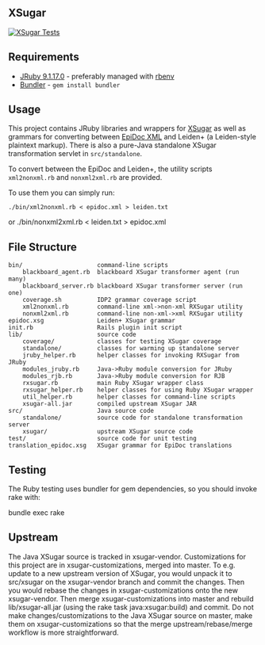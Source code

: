XSugar
------

[![XSugar Tests](https://github.com/papyri/xsugar/actions/workflows/xsugar-tests.yml/badge.svg)](https://github.com/papyri/xsugar/actions/workflows/xsugar-tests.yml)

Requirements
------------

 * [JRuby 9.1.17.0](http://jruby.org/) - preferably managed with [rbenv](https://github.com/sstephenson/rbenv)
 * [Bundler](http://bundler.io) - `gem install bundler`

Usage
-----

This project contains JRuby libraries and wrappers for
[XSugar](http://www.brics.dk/xsugar/) as well as grammars for converting
between [EpiDoc XML](http://epidoc.sourceforge.net/) and Leiden+ (a 
Leiden-style plaintext markup). There is also a pure-Java standalone
XSugar transformation servlet in `src/standalone`.

To convert between the EpiDoc and Leiden+, the utility scripts
`xml2nonxml.rb` and `nonxml2xml.rb` are provided.

To use them you can simply run:

    ./bin/xml2nonxml.rb < epidoc.xml > leiden.txt
or
    ./bin/nonxml2xml.rb < leiden.txt > epidoc.xml

File Structure
--------------

    bin/                     command-line scripts
        blackboard_agent.rb  blackboard XSugar transformer agent (run many)
        blackboard_server.rb blackboard XSugar transformer server (run one)
        coverage.sh          IDP2 grammar coverage script
        xml2nonxml.rb        command-line xml->non-xml RXSugar utility
        nonxml2xml.rb        command-line non-xml->xml RXSugar utility
    epidoc.xsg               Leiden+ XSugar grammar
    init.rb                  Rails plugin init script
    lib/                     source code
        coverage/            classes for testing XSugar coverage
        standalone/          classes for warming up standalone server
        jruby_helper.rb      helper classes for invoking RXSugar from JRuby
        modules_jruby.rb     Java->Ruby module conversion for JRuby
        modules_rjb.rb       Java->Ruby module conversion for RJB
        rxsugar.rb           main Ruby XSugar wrapper class
        rxsugar_helper.rb    helper classes for using Ruby XSugar wrapper
        util_helper.rb       helper classes for command-line scripts
        xsugar-all.jar       compiled upstream XSugar JAR
    src/                     Java source code
        standalone/          source code for standalone transformation server
        xsugar/              upstream XSugar source code
    test/                    source code for unit testing
    translation_epidoc.xsg   XSugar grammar for EpiDoc translations

Testing
-------

The Ruby testing uses bundler for gem dependencies, so you should invoke rake with:
  
  bundle exec rake

Upstream
--------

The Java XSugar source is tracked in xsugar-vendor. Customizations for this
project are in xsugar-customizations, merged into master. To e.g. update
to a new upstream version of XSugar, you would unpack it to src/xsugar
on the xsugar-vendor branch and commit the changes. Then you would rebase
the changes in xsugar-customizations onto the new xsugar-vendor. Then merge
xsugar-customizations into master and rebuild lib/xsugar-all.jar (using the 
rake task java:xsugar:build) and commit. Do not make changes/customizations to
the Java XSugar source on master, make them on xsugar-customizations so that
the merge upstream/rebase/merge workflow is more straightforward.
